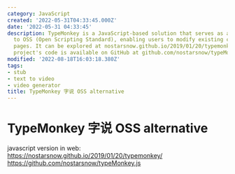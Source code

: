 ```yaml
---
category: JavaScript
created: '2022-05-31T04:33:45.000Z'
date: '2022-05-31 04:33:45'
description: TypeMonkey is a JavaScript-based solution that serves as an alternative
  to OSS (Open Scripting Standard), enabling users to modify existing code on web
  pages. It can be explored at nostarsnow.github.io/2019/01/20/typemonkey, and the
  project's code is available on GitHub at github.com/nostarsnow/typeMonkey.js.
modified: '2022-08-18T16:03:18.380Z'
tags:
- stub
- text to video
- video generator
title: TypeMonkey 字说 OSS alternative
---
```


# TypeMonkey 字说 OSS alternative

javascript version in web:
https://nostarsnow.github.io/2019/01/20/typemonkey/
https://github.com/nostarsnow/typeMonkey.js
